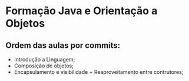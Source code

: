# Formação Java e Orientação a Objetos

## Ordem das aulas por commits:
* Introdução a Linguagem;
* Composição de objetos;
* Encapsulamento e visibilidade + Reaproveitamento entre contrutores;
